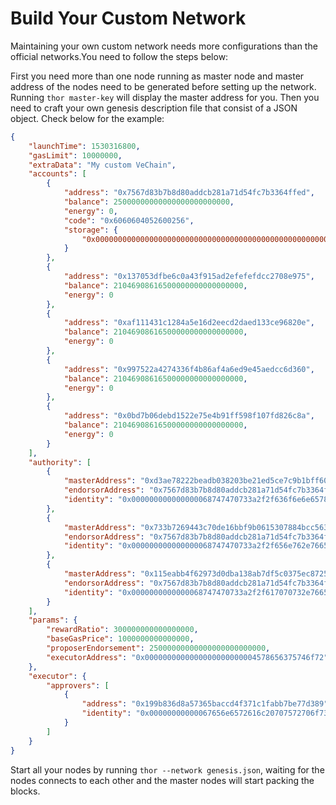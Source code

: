 # Build Your Custom Network

Maintaining your own custom network needs more configurations than the  official networks.You need to follow the steps below:

First you need more than one node running as master node and master address of the nodes need to be generated before setting up the network. Running `thor master-key` will display the master address for you. Then you need to craft your own genesis description file that consist of a JSON object. Check below for the example:

``` JSON
{
    "launchTime": 1530316800,
    "gasLimit": 10000000,
    "extraData": "My custom VeChain",
    "accounts": [
        {
            "address": "0x7567d83b7b8d80addcb281a71d54fc7b3364ffed",
            "balance": 25000000000000000000000000,
            "energy": 0,
            "code": "0x6060604052600256",
            "storage": {
                "0x0000000000000000000000000000000000000000000000000000000000000001": "0x0000000000000000000000000000000000000000000000000000000000000002"
            }
        },
        {
            "address": "0x137053dfbe6c0a43f915ad2efefefdcc2708e975",
            "balance": 21046908616500000000000000000,
            "energy": 0
        },
        {
            "address": "0xaf111431c1284a5e16d2eecd2daed133ce96820e",
            "balance": 21046908616500000000000000000,
            "energy": 0
        },
        {
            "address": "0x997522a4274336f4b86af4a6ed9e45aedcc6d360",
            "balance": 21046908616500000000000000000,
            "energy": 0
        },
        {
            "address": "0x0bd7b06debd1522e75e4b91ff598f107fd826c8a",
            "balance": 21046908616500000000000000000,
            "energy": 0
        }
    ],
    "authority": [
        {
            "masterAddress": "0xd3ae78222beadb038203be21ed5ce7c9b1bff602",
            "endorsorAddress": "0x7567d83b7b8d80addcb281a71d54fc7b3364ffed",
            "identity": "0x000000000000000068747470733a2f2f636f6e6e65782e76656368612e696e2f"
        },
        {
            "masterAddress": "0x733b7269443c70de16bbf9b0615307884bcc5636",
            "endorsorAddress": "0x7567d83b7b8d80addcb281a71d54fc7b3364ffed",
            "identity": "0x000000000000000068747470733a2f2f656e762e7665636861696e2e6f72672f"
        },
        {
            "masterAddress": "0x115eabb4f62973d0dba138ab7df5c0375ec87256",
            "endorsorAddress": "0x7567d83b7b8d80addcb281a71d54fc7b3364ffed",
            "identity": "0x0000000000000068747470733a2f2f617070732e7665636861696e2e6f72672f"
        }
    ],
    "params": {
        "rewardRatio": 300000000000000000,
        "baseGasPrice": 1000000000000000,
        "proposerEndorsement": 25000000000000000000000000,
        "executorAddress": "0x0000000000000000000000004578656375746f72"
    },
    "executor": {
        "approvers": [
            {
                "address": "0x199b836d8a57365baccd4f371c1fabb7be77d389",
                "identity": "0x00000000000067656e6572616c20707572706f736520626c6f636b636861696e"
            }
        ]
    }
}
```

Start all your nodes by running `thor --network genesis.json`, waiting for the nodes connects to each other and the master nodes will start packing the blocks.
